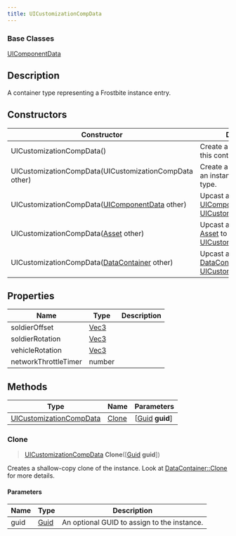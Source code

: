 ```yaml
---
title: UICustomizationCompData
---
```

### Base Classes

[UIComponentData](UIComponentData)

## Description

A container type representing a Frostbite instance entry.

## Constructors

| Constructor                                                                        | Description                                                                                                                           |
| ---------------------------------------------------------------------------------- | ------------------------------------------------------------------------------------------------------------------------------------- |
| UICustomizationCompData()                                                          | Create a new instance of this container type.                                                                                         |
| UICustomizationCompData(UICustomizationCompData other)                             | Create a reference copy of an instance of the same type.                                                                              |
| UICustomizationCompData([UIComponentData](UIComponentData) other)                  | Upcast an instance of type [UIComponentData](UIComponentData) to [UICustomizationCompData](UICustomizationCompData).                  |
| UICustomizationCompData([Asset](Asset) other)                                      | Upcast an instance of type [Asset](Asset) to [UICustomizationCompData](UICustomizationCompData).                                      |
| UICustomizationCompData([DataContainer](/vext/ref/shared/class/datacontainer) other) | Upcast an instance of type [DataContainer](/vext/ref/shared/class/datacontainer) to [UICustomizationCompData](UICustomizationCompData). |

## Properties

| Name                 | Type                              | Description |
| -------------------- | --------------------------------- | ----------- |
| soldierOffset        | [Vec3](/vext/ref/shared/class/vec3) |             |
| soldierRotation      | [Vec3](/vext/ref/shared/class/vec3) |             |
| vehicleRotation      | [Vec3](/vext/ref/shared/class/vec3) |             |
| networkThrottleTimer | number                            |             |

## Methods

| Type                                               | Name            | Parameters                                     |
| -------------------------------------------------- | --------------- | ---------------------------------------------- |
| [UICustomizationCompData](UICustomizationCompData) | [Clone](#clone) | \[[Guid](/vext/ref/shared/class/guid) **guid**\] |

### Clone

> [UICustomizationCompData](UICustomizationCompData) **Clone**(\[[Guid](/vext/ref/shared/class/guid) **guid**\])

Creates a shallow-copy clone of the instance. Look at [DataContainer::Clone](/vext/ref/shared/class/datacontainer#clone) for more details.

#### Parameters

| Name | Type         | Description                                 |
| ---- | ------------ | ------------------------------------------- |
| guid | [Guid](Guid) | An optional GUID to assign to the instance. |
